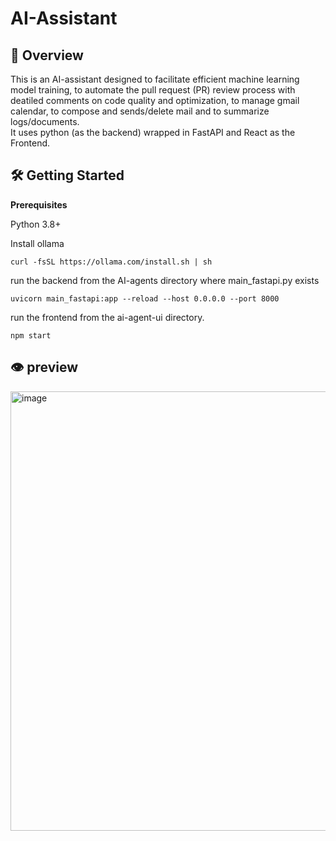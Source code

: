 # AI-Assistant 
## 🚀 Overview

This is an AI-assistant designed to facilitate efficient machine learning model training, to automate the pull request (PR) review process with deatiled comments on code quality and optimization, to manage gmail calendar, to compose and sends/delete mail and to summarize logs/documents.   
It uses python (as the backend) wrapped in FastAPI and React as the Frontend. 

## 🛠️ Getting Started

**Prerequisites**

Python 3.8+

Install ollama 

`curl -fsSL https://ollama.com/install.sh | sh`

run the backend from the AI-agents directory where main_fastapi.py exists

`uvicorn main_fastapi:app --reload --host 0.0.0.0 --port 8000`

run the frontend from the ai-agent-ui directory. 

`npm start`

## 👁️ preview
<img width="1050" height="703" alt="image" src="https://github.com/user-attachments/assets/95ee41c5-5a9d-4bd0-a1f9-bf4b6cccee42" />

